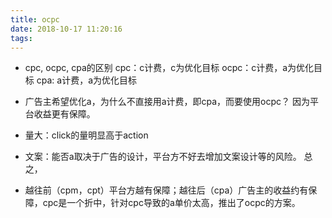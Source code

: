 ```yaml
---
title: ocpc
date: 2018-10-17 11:20:16
tags:
---
```


* cpc, ocpc, cpa的区别
cpc：c计费，c为优化目标
ocpc：c计费，a为优化目标
cpa: a计费，a为优化目标

* 广告主希望优化a，为什么不直接用a计费，即cpa，而要使用ocpc？
因为平台收益更有保障。
* 量大：click的量明显高于action
* 文案：能否a取决于广告的设计，平台方不好去增加文案设计等的风险。
总之，
* 越往前（cpm，cpt）平台方越有保障；越往后（cpa）广告主的收益约有保障，cpc是一个折中，针对cpc导致的a单价太高，推出了ocpc的方案。
